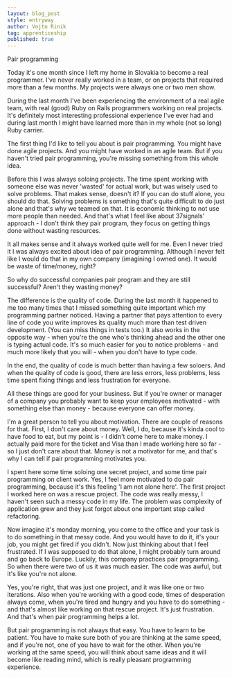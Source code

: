 ```yaml
---
layout: blog_post
style: entryway
author: Vojto Rinik
tag: apprenticeship
published: true
---
```


Pair programming

Today it's one month since I left my home in Slovakia to become a real programmer. I've never really worked in a team, or on projects that required more than a few months. My projects were always one or two men show.

During the last month I've been experiencing the environment of a real agile team, with real (good) Ruby on Rails programmers working on real projects. It's definitely most interesting professional experience I've ever had and during last month I might have learned more than in my whole (not so long) Ruby carrier.

The first thing I'd like to tell you about is pair programming. You might have done agile projects. And you might have worked in an agile team. But if you haven't tried pair programming, you're missing something from this whole idea.

Before this I was always soloing projects. The time spent working with someone else was never 'wasted' for actual work, but was wisely used to solve problems. That makes sense, doesn't it? If you can do stuff alone, you should do that. Solving problems is something that's quite difficult to do just alone and that's why we teamed on that. It is economic thinking to not use more people than needed. And that's what I feel like about 37signals' approach - I don't think they pair program, they focus on getting things done without wasting resources.

It all makes sense and it always worked quite well for me. Even I never tried  it I was always excited about idea of pair programming. Although I never felt like I would do that in my own company (imagining I owned one). It would be waste of time/money, right?

So why do successful companies pair program and they are still successful? Aren't they wasting money?

The difference is the quality of code. During the last month it happened to me too many times that I missed something quite important which my programming partner noticed. Having a partner that pays attention to every line of code you write improves its quality much more than test driven development. (You can miss things in tests too.) It also works in the opposite way - when you're the one who's thinking ahead and the other one is typing actual code. It's so much easier for you to notice problems - and much more likely that you will - when you don't have to type code.

In the end, the quality of code is much better than having a few soloers. And when the quality of code is good, there are less errors, less problems, less time spent fixing things and less frustration for everyone.

All these things are good for your business. But if you're owner or manager of a company you probably want to keep your employees motivated - with something else than money - because everyone can offer money.

I'm a great person to tell you about motivation. There are couple of reasons for that. First, I don't care about money. Well, I do, because it's kinda cool to have food to eat, but my point is - I didn't come here to make money. I actually paid more for the ticket and Visa than I made working here so far - so I just don't care about that. Money is not a motivator for me, and that's why I can tell if pair programming motivates you.

I spent here some time soloing one secret project, and some time pair programming on client work. Yes, I feel more motivated to do pair programming, because it's this feeling 'I am not alone here'. The first project I worked here on was a rescue project. The code was really messy, I haven't seen such a messy code in my life. The problem was complexity of application grew and they just forgot about one important step called refactoring.

Now imagine it's monday morning, you come to the office and your task is to do something in that messy code. And you would have to do it, it's your job, you might get fired if you didn't. Now just thinking about that I feel frustrated. If I was supposed to do that alone, I might probably turn around and go back to Europe. Luckily, this company practices pair programming. So when there were two of us it was much easier. The code was awful, but it's like you're not alone.

Yes, you're right, that was just one project, and it was like one or two iterations. Also when you're working with a good code, times of desperation always come, when you're tired and hungry and you have to do something - and that's almost like working on that rescue project. It's just frustration. And that's when pair programming helps a lot.

But pair programming is not always that easy. You have to learn to be patient. You have to make sure both of you are thinking at the same speed, and if you're not, one of you have to wait for the other. When you're working at the same speed, you will think about same ideas and it will become like reading mind, which is really pleasant programming experience.

